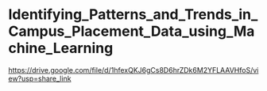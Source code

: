# Identifying_Patterns_and_Trends_in_Campus_Placement_Data_using_Machine_Learning
https://drive.google.com/file/d/1hfexQKJ6gCs8D6hrZDk6M2YFLAAVHfoS/view?usp=share_link
